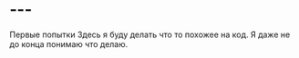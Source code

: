 # ---
Первые попытки
Здесь я буду делать что то похожее на код.
Я даже не до конца понимаю что делаю.
